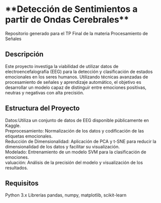 <h1> **Detección de Sentimientos a partir de Ondas Cerebrales** </h1>
Repositorio generado para el TP Final de la materia Procesamiento de Señales

<h2>Descripción</h2>
Este proyecto investiga la viabilidad de utilizar datos de electroencefalografía (EEG) para la detección y clasificación de estados emocionales en los seres humanos. Utilizando técnicas avanzadas de procesamiento de señales y aprendizaje automático, el objetivo es desarrollar un modelo capaz de distinguir entre emociones positivas, neutras y negativas con alta precisión.

<h2>Estructura del Proyecto</h2>
Datos:Utiliza un conjunto de datos de EEG disponible públicamente en Kaggle.<br>
Preprocesamiento: Normalización de los datos y codificación de las etiquetas emocionales.<br>
Reducción de Dimensionalidad: Aplicación de PCA y t-SNE para reducir la dimensionalidad de los datos y facilitar su visualización.<br>
Modelado: Entrenamiento de un modelo SVM para la clasificación de emociones.<br>
valuación: Análisis de la precisión del modelo y visualización de los resultados.<br>

<h2>Requisitos</h2>
Python 3.x
Librerías pandas, numpy, matplotlib, scikit-learn
